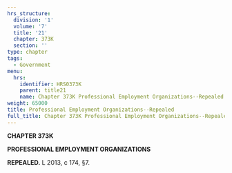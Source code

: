 ```yaml
---
hrs_structure:
  division: '1'
  volume: '7'
  title: '21'
  chapter: 373K
  section: ''
type: chapter
tags:
  - Government
menu:
  hrs:
    identifier: HRS0373K
    parent: title21
    name: Chapter 373K Professional Employment Organizations--Repealed
weight: 65000
title: Professional Employment Organizations--Repealed
full_title: Chapter 373K Professional Employment Organizations--Repealed
---
```

**CHAPTER 373K**

**PROFESSIONAL EMPLOYMENT ORGANIZATIONS**

**REPEALED.** L 2013, c 174, §7.